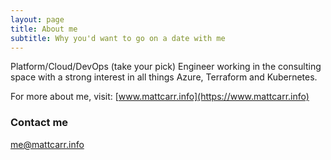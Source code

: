 ```yaml
---
layout: page
title: About me
subtitle: Why you'd want to go on a date with me
---
```


Platform/Cloud/DevOps (take your pick) Engineer working in the consulting space with a strong interest in all things Azure, Terraform and Kubernetes. 

For more about me, visit: [www.mattcarr.info](https://www.mattcarr.info)

### Contact me

[me@mattcarr.info](mailto:me@mattcarr.info)